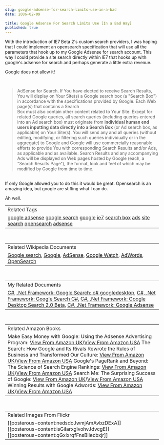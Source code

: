 ```yaml
---
slug: google-adsense-for-search-limits-use-in-a-bad
date: 2006-02-09
 
title: Google Adsense For Search Limits Use [In a Bad Way]
published: true
---
```

With the introduction of IE7 Beta 2's custom search providers, I was hoping that I could implement an opensearch specification that will use all the parameters that hook up to my Google Adsense for search account. This way I could provide a site search directly within IE7 that hooks up with google's adsense for search and perhaps generate a little extra revenue.<p />Google does not allow it!<p /><br /><blockquote>AdSense for Search. If You have elected to receive Search Results, You will display on Your Site(s) a Google search box (a "Search Box") in accordance with the specifications provided by Google. Each Web page(s) that contains a Search<br />Box must also contain other content related to Your Site. Except for related Google queries, all search queries (including queries entered into an Ad search box) must originate from <strong>individual human end users inputting data directly into a Search Box</strong> (or Ad search box, as applicable) on Your Site(s). You will send any and all queries (without editing, modifying, or filtering such queries individually or in the aggregate) to Google and Google will use commercially reasonable efforts to provide You with corresponding Search Results and/or Ads, as applicable and as available. Search Results and any accompanying Ads will be displayed on Web pages hosted by Google (each, a "Search Results Page"), the format, look and feel of which may be modified by Google from time to time.</blockquote><br /><span style="">If only Google allowed you to do this it would be great.  Opensearch is an amazing idea, but google are stifling what I can do.</span><p />Ah well.<p /><table class="TechnoratiHead TagHeader">
<tr><td>Related Tags</td></tr>
<tr class="Technorati"><td>
<a href="http://www.kinlan.co.uk/tag/google%20adsense" class="Tag" rel="tag">google adsense</a> <a href="http://www.kinlan.co.uk/tag/google%20search" class="Tag" rel="tag">google search</a> <a href="http://www.kinlan.co.uk/tag/google" class="Tag" rel="tag">google</a> <a href="http://www.kinlan.co.uk/tag/ie7" class="Tag" rel="tag">ie7</a> <a href="http://www.kinlan.co.uk/tag/search%20box" class="Tag" rel="tag">search box</a> <a href="http://www.kinlan.co.uk/tag/ads" class="Tag" rel="tag">ads</a> <a href="http://www.kinlan.co.uk/tag/site%20search" class="Tag" rel="tag">site search</a> <a href="http://www.kinlan.co.uk/tag/opensearch" class="Tag" rel="tag">opensearch</a> <a href="http://www.kinlan.co.uk/tag/adsense" class="Tag" rel="tag">adsense</a>
</td></tr>
</table><br /><table class="TechnoratiHead TagHeader">
<tr><td>Related Wikipedia Documents</td></tr>
<tr class="Technorati"><td>
<a href="http://en.wikipedia.org/wiki/Google_(search_engine)" class="Tag" rel="tag">Google search</a>, <a href="http://en.wikipedia.org/wiki/Google" class="Tag" rel="tag">Google</a>, <a href="http://en.wikipedia.org/wiki/Adsense" class="Tag" rel="tag">AdSense</a>, <a href="http://en.wikipedia.org/wiki/Google_Watch" class="Tag" rel="tag">Google Watch</a>, <a href="http://en.wikipedia.org/wiki/AdWords" class="Tag" rel="tag">AdWords</a>, <a href="http://en.wikipedia.org/wiki/OpenSearch" class="Tag" rel="tag">OpenSearch</a>
</td></tr>
</table><br /><table class="TechnoratiHead TagHeader">
<tr><td>My Related Documents</td></tr>
<tr class="Technorati"><td>
<a href="http://www.kinlan.co.uk/2005/11/google-search-c-googledesktop.html" class="Tag" rel="tag">C#, .Net Framework: Google Search: c# googledesktop</a>, <a href="http://www.kinlan.co.uk/2005/11/google-search-c.html" class="Tag" rel="tag">C#, .Net Framework: Google Search C#</a>, <a href="http://www.kinlan.co.uk/2005/08/google-desktop-search-20-beta.html" class="Tag" rel="tag">C#, .Net Framework: Google Desktop Search 2.0 Beta</a>, <a href="http://www.kinlan.co.uk/2005/11/google-adsense.html" class="Tag" rel="tag">C#, .Net Framework: Google Adsense</a>
</td></tr>
</table><br /><table class="TechnoratiHead TagHeader">
<tr><td>Related Amazon Books</td></tr>
<tr class="Technorati"><td>Make Easy Money with Google: Using the Adsense Advertising Program: <a href="http://www.amazon.co.uk/exec/obidos/redirect?tag=cnetfra-21&amp;link_code=xm2&amp;camp=2025&amp;creative=165953&amp;path=http://www.amazon.co.uk/gp/redirect.html%253fASIN=0321321146%2526tag=cnetfra-21%2526lcode=xm2%2526cID=2025%2526ccmID=165953%2526location=/o/ASIN/0321321146%25253FSubscriptionId=0CM2PVF6VAHJQKW5G782" class="Tag" rel="tag">View From Amazon UK</a>/<a href="http://www.amazon.com/exec/obidos/redirect?tag=cnetfra-20&amp;link_code=xm2&amp;camp=2025&amp;creative=165953&amp;path=http://www.amazon.com/gp/redirect.html%253fASIN=0321321146%2526tag=cnetfra-20%2526lcode=xm2%2526cID=2025%2526ccmID=165953%2526location=/o/ASIN/0321321146%25253FSubscriptionId=0CM2PVF6VAHJQKW5G782" class="Tag" rel="tag">View From Amazon USA</a> The Search: How Google and Its Rivals Rewrote the Rules of Business and Transformed Our Culture: <a href="http://www.amazon.co.uk/exec/obidos/redirect?tag=cnetfra-21&amp;link_code=xm2&amp;camp=2025&amp;creative=165953&amp;path=http://www.amazon.co.uk/gp/redirect.html%253fASIN=1857883616%2526tag=cnetfra-21%2526lcode=xm2%2526cID=2025%2526ccmID=165953%2526location=/o/ASIN/1857883616%25253FSubscriptionId=0CM2PVF6VAHJQKW5G782" class="Tag" rel="tag">View From Amazon UK</a>/<a href="http://www.amazon.com/exec/obidos/redirect?tag=cnetfra-20&amp;link_code=xm2&amp;camp=2025&amp;creative=165953&amp;path=http://www.amazon.com/gp/redirect.html%253fASIN=1857883616%2526tag=cnetfra-20%2526lcode=xm2%2526cID=2025%2526ccmID=165953%2526location=/o/ASIN/1857883616%25253FSubscriptionId=0CM2PVF6VAHJQKW5G782" class="Tag" rel="tag">View From Amazon USA</a> Google's PageRank and Beyond: The Science of Search Engine Rankings: <a href="http://www.amazon.co.uk/exec/obidos/redirect?tag=cnetfra-21&amp;link_code=xm2&amp;camp=2025&amp;creative=165953&amp;path=http://www.amazon.co.uk/gp/redirect.html%253fASIN=0691122024%2526tag=cnetfra-21%2526lcode=xm2%2526cID=2025%2526ccmID=165953%2526location=/o/ASIN/0691122024%25253FSubscriptionId=0CM2PVF6VAHJQKW5G782" class="Tag" rel="tag">View From Amazon UK</a>/<a href="http://www.amazon.com/exec/obidos/redirect?tag=cnetfra-20&amp;link_code=xm2&amp;camp=2025&amp;creative=165953&amp;path=http://www.amazon.com/gp/redirect.html%253fASIN=0691122024%2526tag=cnetfra-20%2526lcode=xm2%2526cID=2025%2526ccmID=165953%2526location=/o/ASIN/0691122024%25253FSubscriptionId=0CM2PVF6VAHJQKW5G782" class="Tag" rel="tag">View From Amazon USA</a> Search Me: The Surprising Success of Google: <a href="http://www.amazon.co.uk/exec/obidos/redirect?tag=cnetfra-21&amp;link_code=xm2&amp;camp=2025&amp;creative=165953&amp;path=http://www.amazon.co.uk/gp/redirect.html%253fASIN=1904879160%2526tag=cnetfra-21%2526lcode=xm2%2526cID=2025%2526ccmID=165953%2526location=/o/ASIN/1904879160%25253FSubscriptionId=0CM2PVF6VAHJQKW5G782" class="Tag" rel="tag">View From Amazon UK</a>/<a href="http://www.amazon.com/exec/obidos/redirect?tag=cnetfra-20&amp;link_code=xm2&amp;camp=2025&amp;creative=165953&amp;path=http://www.amazon.com/gp/redirect.html%253fASIN=1904879160%2526tag=cnetfra-20%2526lcode=xm2%2526cID=2025%2526ccmID=165953%2526location=/o/ASIN/1904879160%25253FSubscriptionId=0CM2PVF6VAHJQKW5G782" class="Tag" rel="tag">View From Amazon USA</a> Winning Results with Google Adwords: <a href="http://www.amazon.co.uk/exec/obidos/redirect?tag=cnetfra-21&amp;link_code=xm2&amp;camp=2025&amp;creative=165953&amp;path=http://www.amazon.co.uk/gp/redirect.html%253fASIN=0072257024%2526tag=cnetfra-21%2526lcode=xm2%2526cID=2025%2526ccmID=165953%2526location=/o/ASIN/0072257024%25253FSubscriptionId=0CM2PVF6VAHJQKW5G782" class="Tag" rel="tag">View From Amazon UK</a>/<a href="http://www.amazon.com/exec/obidos/redirect?tag=cnetfra-20&amp;link_code=xm2&amp;camp=2025&amp;creative=165953&amp;path=http://www.amazon.com/gp/redirect.html%253fASIN=0072257024%2526tag=cnetfra-20%2526lcode=xm2%2526cID=2025%2526ccmID=165953%2526location=/o/ASIN/0072257024%25253FSubscriptionId=0CM2PVF6VAHJQKW5G782" class="Tag" rel="tag">View From Amazon USA</a>
</td></tr>
</table><br /><table class="TechnoratiHead TagHeader">
<tr><td>Related Images From Flickr</td></tr>
<tr class="Technorati"><td>
<span style="float: left;">[[posterous-content:nedsdcJwmjAmAvbzDExA]]</span><span style="float: left;">[[posterous-content:isGiIarxglvohvJdvcgE]]</span><span style="float: left;">[[posterous-content:qGxixrqfFnsBilecbxjr]]</span>
</td></tr>
</table><div class="blogger-post-footer"><img class="posterous_download_image" src="https://blogger.googleusercontent.com/tracker/8109338-113947908817840707?l=www.kinlan.co.uk%2Findex.html" height="1" alt="" width="1" /></div>

